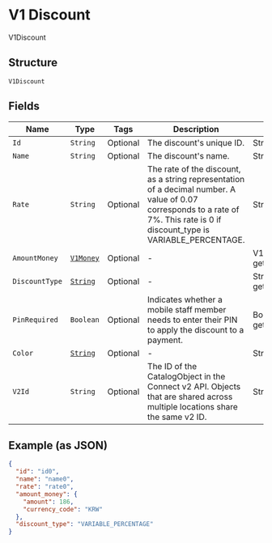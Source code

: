 
# V1 Discount

V1Discount

## Structure

`V1Discount`

## Fields

| Name | Type | Tags | Description | Getter |
|  --- | --- | --- | --- | --- |
| `Id` | `String` | Optional | The discount's unique ID. | String getId() |
| `Name` | `String` | Optional | The discount's name. | String getName() |
| `Rate` | `String` | Optional | The rate of the discount, as a string representation of a decimal number. A value of 0.07 corresponds to a rate of 7%. This rate is 0 if discount_type is VARIABLE_PERCENTAGE. | String getRate() |
| `AmountMoney` | [`V1Money`](/doc/models/v1-money.md) | Optional | - | V1Money getAmountMoney() |
| `DiscountType` | [`String`](/doc/models/v1-discount-discount-type.md) | Optional | - | String getDiscountType() |
| `PinRequired` | `Boolean` | Optional | Indicates whether a mobile staff member needs to enter their PIN to apply the discount to a payment. | Boolean getPinRequired() |
| `Color` | [`String`](/doc/models/v1-discount-color.md) | Optional | - | String getColor() |
| `V2Id` | `String` | Optional | The ID of the CatalogObject in the Connect v2 API. Objects that are shared across multiple locations share the same v2 ID. | String getV2Id() |

## Example (as JSON)

```json
{
  "id": "id0",
  "name": "name0",
  "rate": "rate0",
  "amount_money": {
    "amount": 186,
    "currency_code": "KRW"
  },
  "discount_type": "VARIABLE_PERCENTAGE"
}
```

